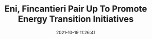 ---
"title": "Eni, Fincantieri Pair Up To Promote Energy Transition Initiatives"
"date": "2021-10-19 11:26:41"
"feed_name": "RIGZONE"
"feed_website": "http://www.rigzone.com/"
"feed_rss": "http://www.rigzone.com/news/rss/rigzone_latest.aspx"
"link": "https://www.rigzone.com/news/eni_fincantieri_pair_up_to_promote_energy_transition_initiatives-19-oct-2021-166764-article/?rss=true"
"source": "None"
"file": "_posts/2021-1-1-b4c2af6297d59509dde3ed4bd48aa611403249f4.md"
"accident": "0"
"drilling": "0"
"represented_by": "0"
"dead": "0"
"injured": "0"
"arrested": "0"
"place": "unknown place"
"where": "unknown site"
"causes": "unknown"
"place_uri": "unknown place"
---